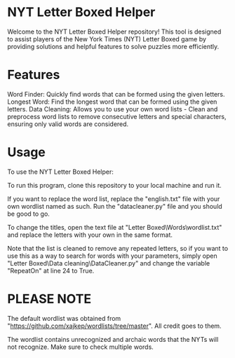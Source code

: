 # **NYT Letter Boxed Helper**

Welcome to the NYT Letter Boxed Helper repository! This tool is designed to assist players of the New York Times (NYT) Letter Boxed game by providing solutions and helpful features to solve puzzles more efficiently.

# **Features**
Word Finder: Quickly find words that can be formed using the given letters.
Longest Word: Find the longest word that can be formed using the given letters.
Data Cleaning: Allows you to use your own word lists - Clean and preprocess word lists to remove consecutive letters and special characters, ensuring only valid words are considered.

# **Usage**
To use the NYT Letter Boxed Helper:

To run this program, clone this repository to your local machine and run it.

If you want to replace the word list, replace the "english.txt" file with your own wordlist named as such. Run the "datacleaner.py" file and you should be good to go.

To change the titles, open the text file at "Letter Boxed\Words\wordlist.txt" and replace the letters with your own in the same format.

Note that the list is cleaned to remove any repeated letters, so if you want to use this as a way to search for words with your parameters, simply open "Letter Boxed\Data cleaning\DataCleaner.py" and change the variable "RepeatOn" at line 24 to True.

# **PLEASE NOTE**

The default wordlist was obtained from "https://github.com/xajkep/wordlists/tree/master". All credit goes to them.

The wordlist contains unrecognized and archaic words that the NYTs will not recognize. Make sure to check multiple words.


